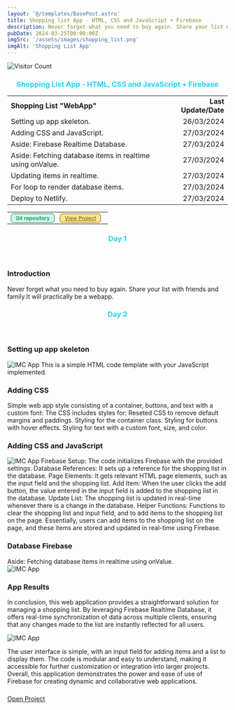 ```yaml
---
layout: '@/templates/BasePost.astro'
title: Shopping list App - HTML, CSS and JavaScript + Firebase
description: Never forget what you need to buy again. Share your list with friends and family."WebApp"
pubDate: 2024-03-25T00:00:00Z
imgSrc: '/assets/images/shopping_list.png'
imgAlt: 'Shopping List App'
---
```

![Visitor Count](https://visitor-badge.laobi.icu/badge?page_id=davidtrovisco.shoopinglistapp)

<h3 style="color: rgb(34, 211, 238); text-align: center;">Shopping List App - HTML, CSS and JavaScript + Firebase</h3>
<table>
  <tr>
    <td><strong>Shopping List "WebApp"</strong></td>
    <td style="text-align: right;"><strong>Last Update/Date</strong></td>
  </tr>
  <tr>
    <td>Setting up app skeleton.</td>
<td style="text-align: right;">26/03/2024</td>
  </tr>
  <tr>
    <td>Adding CSS and JavaScript.</td>
<td style="text-align: right;">27/03/2024</td>
  </tr>
  <tr>
    <td>Aside: Firebase Realtime Database.</td>
<td style="text-align: right;">27/03/2024</td>
  </tr>
  <tr>
    <td>Aside: Fetching database items in realtime using onValue.</td>
<td style="text-align: right;">27/03/2024</td>
  </tr>
  <td>Updating items in realtime.</td>
<td style="text-align: right;">27/03/2024</td>
  </tr>
  <td>For loop to render database items.</td>
<td style="text-align: right;">27/03/2024</td>
  </tr>
  <td>Deploy to Netlify.</td>
<td style="text-align: right;">27/03/2024</td>
  </tr>
</table>

<table>
  <tr>
    <td>
      <a href="https://github.com/davidtrovisco/shopping-list" style="background-color: #D1FAE5; color: #047857; font-size: 0.75rem; font-weight: 500; margin-right: 0.5rem; padding: 0.125rem 0.625rem; border: 1px solid #047857; border-radius: 0.375rem; text-decoration: none;">Git repository</a>
      <a href="https://shopping-list-appdt.netlify.app/" style="background-color: #FDE68A; color: #855C1B; font-size: 0.75rem; font-weight: 500; margin-right: 0.5rem; padding: 0.125rem 0.625rem; border: 1px solid #855C1B; border-radius: 0.375rem;">View Project</a>
    </td>
  </tr>
</table>

<h3 style="color: rgb(34, 211, 238); text-align: center;">Day 1</h3>
<h5 style="color: white; text-align: center;">26/03/2024</h4>

### Introduction
Never forget what you need to buy again. Share your list with friends and family.It will practically be a webapp.
 
 <h3 style="color: rgb(34, 211, 238); text-align: center;">Day 2</h3>
<h5 style="color: white; text-align: center;">27/03/2024</h4>


### Setting up app skeleton
<img alt="IMC App" src="/assets/images/code_html.png">
This is a simple HTML code template with your JavaScript implemented.

### Adding CSS
Simple web app style consisting of a container, buttons, and text with a custom font:
The CSS includes styles for:
Reseted CSS to remove default margins and paddings.
Styling for the container class.
Styling for buttons with hover effects.
Styling for text with a custom font, size, and color.

### Adding CSS and JavaScript
<img alt="IMC App" src="/assets/images/javascript.png">
Firebase Setup: The code initializes Firebase with the provided settings.
Database References: It sets up a reference for the shopping list in the database.
Page Elements: It gets relevant HTML page elements, such as the input field and the shopping list.
Add Item: When the user clicks the add button, the value entered in the input field is added to the shopping list in the database.
Update List: The shopping list is updated in real-time whenever there is a change in the database.
Helper Functions: Functions to clear the shopping list and input field, and to add items to the shopping list on the page.
Essentially, users can add items to the shopping list on the page, and these items are stored and updated in real-time using Firebase.

### Database Firebase
Aside: Fetching database items in realtime using onValue.	
<img alt="IMC App" src="/assets/images/database.png">

### App Results
In conclusion, this web application provides a straightforward solution for managing a shopping list. By leveraging Firebase Realtime Database, it offers real-time synchronization of data across multiple clients, ensuring that any changes made to the list are instantly reflected for all users. 

<img alt="IMC App" src="/assets/images/result1.png">

The user interface is simple, with an input field for adding items and a list to display them. The code is modular and easy to understand, making it accessible for further customization or integration into larger projects. 
Overall, this application demonstrates the power and ease of use of Firebase for creating dynamic and collaborative web applications.
###
<a target="_blank" href="https://shopping-list-appdt.netlify.app/">Open Project</a>





